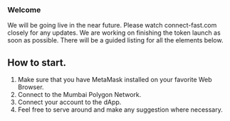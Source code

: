 ### Welcome

We will be going live in the near future. Please watch connect-fast.com closely for any updates. 
We are working on finishing the token launch as soon as possible. 
There will be a guided listing for all the elements below. 

## How to start. 

1. Make sure that you have MetaMask installed on your favorite Web Browser. 
2. Connect to the Mumbai Polygon Network. 
3. Connect your account to the dApp. 
4. Feel free to serve around and make any suggestion where necessary. 


